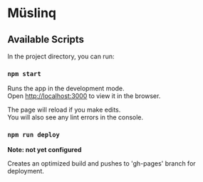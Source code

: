 ﻿# Müslinq

## Available Scripts

In the project directory, you can run:

### `npm start`

Runs the app in the development mode.<br>
Open [http://localhost:3000](http://localhost:3000) to view it in the browser.

The page will reload if you make edits.<br>
You will also see any lint errors in the console.

### `npm run deploy`
**Note: not yet configured**

Creates an optimized build and pushes to 'gh-pages' branch for deployment.

